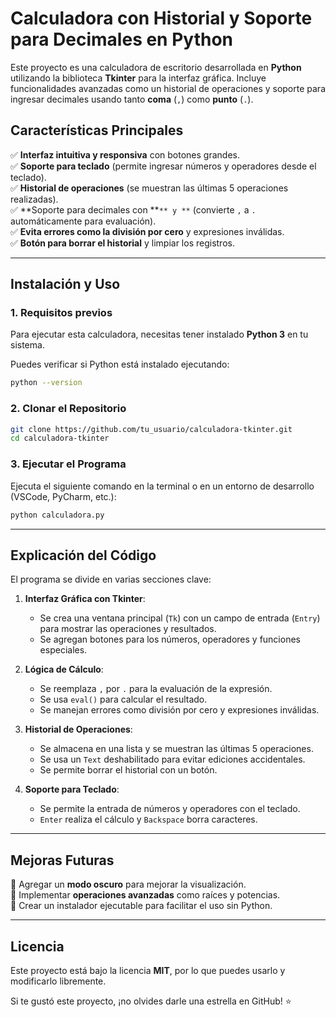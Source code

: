 # Calculadora con Historial y Soporte para Decimales en Python

Este proyecto es una calculadora de escritorio desarrollada en **Python** utilizando la biblioteca **Tkinter** para la interfaz gráfica. Incluye funcionalidades avanzadas como un historial de operaciones y soporte para ingresar decimales usando tanto **coma** (`,`) como **punto** (`.`).

## Características Principales

✅ **Interfaz intuitiva y responsiva** con botones grandes.\
✅ **Soporte para teclado** (permite ingresar números y operadores desde el teclado).\
✅ **Historial de operaciones** (se muestran las últimas 5 operaciones realizadas).\
✅ **Soporte para decimales con **``** y **`` (convierte `,` a `.` automáticamente para evaluación).\
✅ **Evita errores como la división por cero** y expresiones inválidas.\
✅ **Botón para borrar el historial** y limpiar los registros.

---

## Instalación y Uso

### 1. Requisitos previos

Para ejecutar esta calculadora, necesitas tener instalado **Python 3** en tu sistema.

Puedes verificar si Python está instalado ejecutando:

```sh
python --version
```

### 2. Clonar el Repositorio

```sh
git clone https://github.com/tu_usuario/calculadora-tkinter.git
cd calculadora-tkinter
```

### 3. Ejecutar el Programa

Ejecuta el siguiente comando en la terminal o en un entorno de desarrollo (VSCode, PyCharm, etc.):

```sh
python calculadora.py
```

---

## Explicación del Código

El programa se divide en varias secciones clave:

1. **Interfaz Gráfica con Tkinter**:

   - Se crea una ventana principal (`Tk`) con un campo de entrada (`Entry`) para mostrar las operaciones y resultados.
   - Se agregan botones para los números, operadores y funciones especiales.

2. **Lógica de Cálculo**:

   - Se reemplaza `,` por `.` para la evaluación de la expresión.
   - Se usa `eval()` para calcular el resultado.
   - Se manejan errores como división por cero y expresiones inválidas.

3. **Historial de Operaciones**:

   - Se almacena en una lista y se muestran las últimas 5 operaciones.
   - Se usa un `Text` deshabilitado para evitar ediciones accidentales.
   - Se permite borrar el historial con un botón.

4. **Soporte para Teclado**:

   - Se permite la entrada de números y operadores con el teclado.
   - `Enter` realiza el cálculo y `Backspace` borra caracteres.

---

## Mejoras Futuras

🔹 Agregar un **modo oscuro** para mejorar la visualización.\
🔹 Implementar **operaciones avanzadas** como raíces y potencias.\
🔹 Crear un instalador ejecutable para facilitar el uso sin Python.

---

## Licencia

Este proyecto está bajo la licencia **MIT**, por lo que puedes usarlo y modificarlo libremente.

Si te gustó este proyecto, ¡no olvides darle una estrella en GitHub! ⭐

